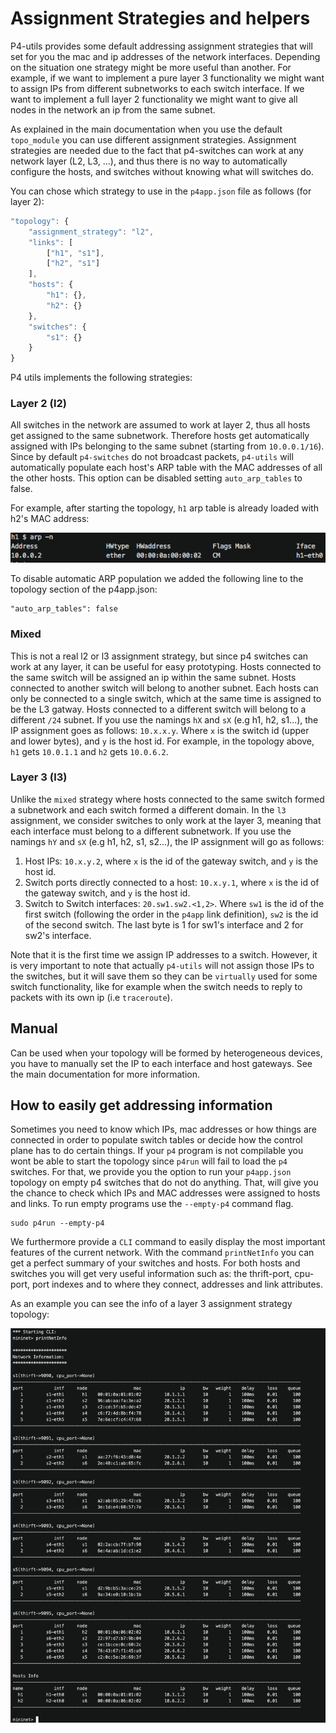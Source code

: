 Assignment Strategies and helpers
=================================

P4-utils provides some default addressing assignment strategies that will set for you 
the mac and ip addresses of the network interfaces. Depending on the situation one 
strategy might be more useful than another. For example, if we want to implement a 
pure layer 3 functionality we might want to assign IPs from different subnetworks to each
switch interface. If we want to implement a full layer 2 functionality we might want to 
give all nodes in the network an ip from the same subnet.

As explained in the main documentation when you use the default `topo_module`
you can use different assignment strategies. Assignment strategies are needed due to
the fact that p4-switches can work at any network layer (L2, L3, ...), and thus 
there is no way to automatically configure the hosts, and switches without knowing what will switches do.

You can chose which strategy to use in the `p4app.json` file as follows (for layer 2):

```javascript
"topology": {
    "assignment_strategy": "l2",
    "links": [
        ["h1", "s1"],
        ["h2", "s1"]
    ],
    "hosts": {
        "h1": {},
        "h2": {}
    },
    "switches": {
        "s1": {}
    }
}
```

P4 utils implements the following strategies:

### Layer 2 (l2)

All switches in the network are assumed to work at layer 2, thus
all hosts get assigned to the same subnetwork. Therefore hosts get automatically assigned
with IPs belonging to the same subnet (starting from `10.0.0.1/16`). 
Since by default `p4-switches` do not broadcast packets, `p4-utils` will automatically 
populate each host's ARP table with the MAC addresses of all the other hosts. This option can be 
disabled setting `auto_arp_tables` to false. 

For example, after starting the topology, `h1` arp table is already loaded with h2's MAC address:

<img src="images/arp_example.png" title="arp example">

To disable automatic ARP population we added the following line to the topology section of the p4app.json:

```
"auto_arp_tables": false
```


### Mixed

This is not a real l2 or l3 assignment strategy, but since p4 switches can work at
any layer, it can be useful for easy prototyping. Hosts connected to the same switch
will be assigned an ip within the same subnet. Hosts connected to another switch will belong
to another subnet. Each hosts can only be connected to a single switch, which at the same time
is assigned to be the L3 gatway. Hosts connected to a different switch will belong to a
different `/24` subnet. If you use the namings `hX` and `sX` (e.g h1, h2, s1...), the IP
assignment goes as follows: `10.x.x.y`. Where `x` is the switch id (upper and lower bytes),
and `y` is the host id. For example, in the topology above, `h1` gets `10.0.1.1` and `h2` gets `10.0.6.2`.

### Layer 3 (l3)

Unlike the `mixed` strategy where hosts connected to the same
switch formed a subnetwork and each switch formed a different domain. In the `l3` assignment, we consider switches to only work
at the layer 3, meaning that each interface must belong to a different subnetwork. If you use the namings `hY` and `sX` (e.g h1, h2, s1, s2...),
the IP assignment will go as follows:

   1. Host IPs: `10.x.y.2`, where `x` is the id of the gateway switch, and `y` is the host id.
   2. Switch ports directly connected to a host: `10.x.y.1`, where `x` is the id of the gateway switch, and `y` is the host id.
   3. Switch to Switch interfaces: `20.sw1.sw2.<1,2>`. Where `sw1` is the id of the first switch (following the order in the `p4app` link definition), `sw2` is the
   id of the second switch. The last byte is 1 for sw1's interface and 2 for sw2's interface.

Note that it is the first time we assign IP addresses to a switch. However, it is very important to note that actually `p4-utils` will not assign those IPs
to the switches, but it will save them so they can be `virtually` used for some switch functionality, like for example when the switch needs to reply to 
packets with its own ip (i.e `traceroute`).

## Manual

Can be used when your topology will be formed by heterogeneous devices, you have to manually 
set the IP to each interface and host gateways. See the main documentation for more information.


## How to easily get addressing information

Sometimes you need to know which IPs, mac addresses or how things are connected 
in order to populate switch tables or decide how the control plane has to do 
certain things. If your `p4` program is not compilable you wont be able to start
the topology since `p4run` will fail to load the `p4` switches. For that, we provide 
you the option to run your `p4app.json` topology on empty p4 switches that do not do anything. 
That, will give you the chance to check which IPs and MAC addresses were assigned to hosts and
links. To run empty programs use the `--empty-p4` command flag.

```
sudo p4run --empty-p4
```

We furthermore provide a `CLI` command to easily display the most important 
features of the current network. With the command `printNetInfo` you can get 
a perfect summary of your switches and hosts. For both hosts and switches you 
will get very  useful information such as: the thrift-port, cpu-port, 
port indexes and to where  they connect, addresses and link attributes. 

As an example you can see the info of a layer 3 assignment strategy topology:

<img src="images/net_info_example.png" title="net info example">

